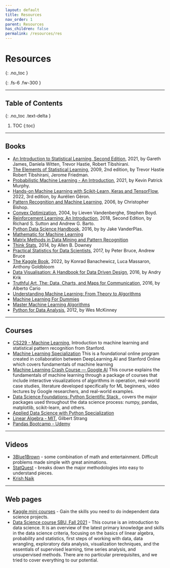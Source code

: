 ```yaml
---
layout: default
title: Resources
nav_order: 1
parent: Resources
has_children: false
permalink: /resources/res
---
```


# Resources
{: .no_toc }

{: .fs-6 .fw-300 }

---

## Table of Contents
{: .no_toc .text-delta }

1. TOC
{:toc}

---

## Books
- [An Introduction to Statistical Learning, Second Edition](https://www.statlearning.com/), 2021, by Gareth James, Daniela Witten, Trevor Hastie, Robert Tibshirani.
- [The Elements of Statistical Learning](https://web.stanford.edu/~hastie/ElemStatLearn/), 2009, 2nd edition, by Trevor Hastie Robert Tibshirani, Jerome Friedman.
- [Probabilistic Machine Learning - An Introduction](https://probml.github.io/pml-book/book1.html), 2021, by Kevin Patrick Murphy.
- [Hands-on Machine Learning with Scikit-Learn, Keras and TensorFlow](https://www.oreilly.com/library/view/hands-on-machine-learning/9781098125967/), 2022, 3rd edition, by  Aurélien Géron.
- [Pattern Recognition and Machine Learning](https://www.microsoft.com/en-us/research/uploads/prod/2006/01/Bishop-Pattern-Recognition-and-Machine-Learning-2006.pdf), 2006, by Christopher Bishop.
- [Convex Optimization](https://web.stanford.edu/~boyd/cvxbook/bv_cvxbook.pdf), 2004, by Lieven Vandenberghe, Stephen Boyd.
- [Reinforcement Learning: An Introduction](http://www.incompleteideas.net/book/the-book-2nd.html), 2018, Second Edition, by Richard S. Sutton and Andrew G. Barto.
- [Python Data Science Handbook](https://www.oreilly.com/library/view/python-data-science/9781491912126/), 2016, by by Jake VanderPlas.
- [Mathematic for Machine Learning](https://mml-book.github.io/book/mml-book.pdf)
- [Matrix Methods in Data Mining and Pattern Recognition](https://epubs.siam.org/doi/book/10.1137/1.9780898718867)
- [Think Stats](https://www.oreilly.com/library/view/think-stats-2nd/9781491907344/), 2014, by Allen B. Downey
- [Practical Statistics for Data Scientists](https://www.oreilly.com/library/view/practical-statistics-for/9781491952955/), 2017, by Peter Bruce, Andrew Bruce
- [The Kaggle Book](https://www.oreilly.com/library/view/the-kaggle-book/9781801817479/), 2022, by Konrad Banachewicz, Luca Massaron, Anthony Goldbloom
- [Data Visualisation: A Handbook for Data Driven Design](https://www.amazon.com/Data-Visualisation-Handbook-Driven-Design/dp/1473912148), 2016, by Andry Krik
- [Truthful Art, The: Data, Charts, and Maps for Communication](https://www.amazon.com/Truthful-Art-Data-Charts-Communication/dp/0321934075), 2016, by Alberto Cario
- [Understanding Machine Learning: From Theory to Algorithms](https://www.cs.huji.ac.il/~shais/UnderstandingMachineLearning/understanding-machine-learning-theory-algorithms.pdf)
- [Machine Learning For Dummies](https://www.ibm.com/downloads/cas/GB8ZMQZ3)
- [Master Machine Learning Algorithms](https://machinelearningmastery.com/master-machine-learning-algorithms/)
- [Python for Data Analysis](https://www.oreilly.com/library/view/python-for-data/9781449323592/), 2012, by Wes McKinney

---

## Courses
- [CS229 - Machine Learning](https://see.stanford.edu/Course/CS229), Introduction to machine learning and statistical pattern recognition from Stanford.
- [Machine Learning Specialization](https://www.coursera.org/specializations/machine-learning-introduction) This is a foundational online program created in collaboration between DeepLearning.AI and Stanford Online which covers fundamentals of machine learning
- [Machine Learning Crash Course — Google AI](https://learndigital.withgoogle.com/digitalgarage/course/machine-learning-crash-course) This course explains the fundamentals of machine learning through a package of courses that include interactive visualizations of algorithms in operation, real-world case studies, literature developed specifically for ML beginners, video lectures by Google researchers, and real-world examples.
- [Data Science Foundations: Python Scientific Stack ](https://www.linkedin.com/learning/data-science-foundations-python-scientific-stack-17064277?replacementOf=data-science-foundations-python-scientific-stack-2022), covers the major packages used throughout the data science process: numpy, pandas, matplotlib, scikit-learn, and others.
- [Applied Data Science with Python Specialization](https://www.coursera.org/specializations/data-science-python)
- [Linear Algebra - MIT](https://youtube.com/playlist?list=PL49CF3715CB9EF31D), Gilbert Strang
- [Pandas Bootcamp - Udemy](https://www.udemy.com/course/the-pandas-bootcamp/)

---

## Videos
- [3Blue1Brown](https://www.youtube.com/c/3blue1brown/) - some combination of math and entertainment. Difficult problems made simple with great animations.
- [StatQuest](https://www.youtube.com/c/joshstarmer/) - breaks down the major methodologies into easy to understand pieces.
- [Krish Naik](https://www.youtube.com/@krishnaik06)

---

## Web pages
- [Kaggle mini courses](https://www.kaggle.com/learn) - Gain the skills you need to do independent data science projects.
- [Data Science course SBU, Fall 2021](https://sk7w4tch3r.github.io/CS-SBU-DataScience/) - This course is an introduction to data science. It is an overview of the latest primary knowledge and skills in the data science criteria, focusing on the basics of linear algebra, probability and statistics, first steps of working with data, data wrangling, exploratory data analysis, visualization techniques, and the essentials of supervised learning, time series analysis, and unsupervised methods. There are no particular prerequisites, and we tried to cover everything to our potential.

